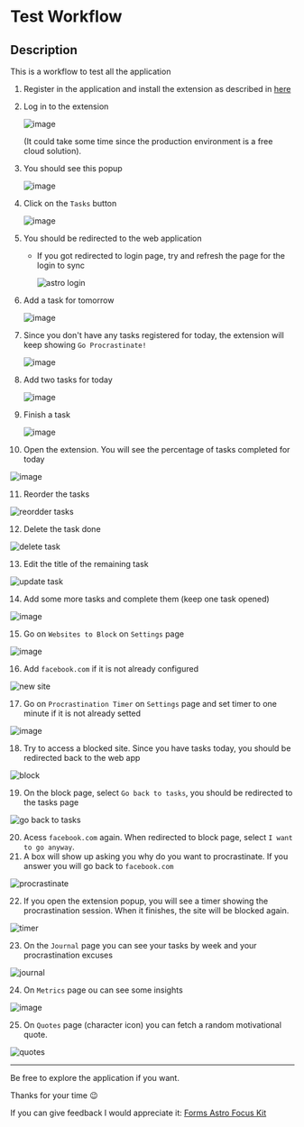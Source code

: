 # Test Workflow
## Description
This is a workflow to test all the application

1. Register in the application and install the extension as described in [here](https://github.com/aloefflerj/astro-focus-kit#how-start-using-it)
2. Log in to the extension

   ![image](https://user-images.githubusercontent.com/51006938/205223838-be5bac57-51e2-418d-8725-37ce0873148c.png)
   
   (It could take some time since the production environment is a free cloud solution).
3. You should see this popup

   ![image](https://user-images.githubusercontent.com/51006938/205224424-7865abfa-988c-4fed-86e3-e7c340946004.png)
4. Click on the `Tasks` button

   ![image](https://user-images.githubusercontent.com/51006938/205224568-b0b06afe-050f-41dd-a8c0-c2511404e2f6.png)
5. You should be redirected to the web application

   - If you got redirected to login page, try and refresh the page for the login to sync
   
     ![astro login](https://user-images.githubusercontent.com/51006938/205225098-861ae9ad-765e-4c54-b982-dfad6d1df37f.gif)
6. Add a task for tomorrow

   ![image](https://user-images.githubusercontent.com/51006938/205225585-7b591425-19bc-47fc-a67d-d29acdbb420d.png)
7. Since you don't have any tasks registered for today, the extension will keep showing `Go Procrastinate!`

   ![image](https://user-images.githubusercontent.com/51006938/205225844-5bdb671c-c456-4f36-b7cd-5ad45531193b.png)
  
8. Add two tasks for today

   ![image](https://user-images.githubusercontent.com/51006938/205226034-93ad5188-d0b3-44c1-8c01-4fbf5c7c44f0.png)
   
9. Finish a task

   ![image](https://user-images.githubusercontent.com/51006938/205226135-5715ffb5-d7d0-4468-92b2-2bf3acc0db90.png)
   
10. Open the extension. You will see the percentage of tasks completed for today

   ![image](https://user-images.githubusercontent.com/51006938/205226241-7562bc99-61b0-4dd4-b719-8a359fcda413.png)
   
11. Reorder the tasks

   ![reordder tasks](https://user-images.githubusercontent.com/51006938/205226677-960c17c6-7700-47ed-9bf1-8d391ff9e3c6.gif)
   
12. Delete the task done

   ![delete task](https://user-images.githubusercontent.com/51006938/205226926-a2c58cd8-f37c-4b66-a409-53a45f6822bd.gif)
   
13. Edit the title of the remaining task
 
   ![update task](https://user-images.githubusercontent.com/51006938/205227078-5d5b7179-e8bd-4649-b857-1b973a49bae0.gif)

14. Add some more tasks and complete them (keep one task opened)

   ![image](https://user-images.githubusercontent.com/51006938/205227368-7cbc2a75-ba98-4a13-a294-2a89476e62c1.png)

15. Go on `Websites to Block` on `Settings` page

   ![image](https://user-images.githubusercontent.com/51006938/205228195-f5d3c8d8-7b70-45ab-8bd6-d34c7a48a980.png) 

16. Add `facebook.com` if it is not already configured

   ![new site](https://user-images.githubusercontent.com/51006938/205228619-ca2b3bdb-dd62-4fdc-9233-e6d062eec52e.gif)

17. Go on `Procrastination Timer` on `Settings` page and set timer to one minute if it is not already setted

   ![image](https://user-images.githubusercontent.com/51006938/205228808-1773eec2-e46b-4594-9f67-cd4945bff04e.png)

18. Try to access a blocked site. Since you have tasks today, you should be redirected back to the web app

![block](https://user-images.githubusercontent.com/51006938/205231894-fdff2fd0-e200-4ca8-a058-b7bbe33ac686.gif)

19. On the block page, select `Go back to tasks`, you should be redirected to the tasks page

   ![go back to tasks](https://user-images.githubusercontent.com/51006938/205229403-6ba79c53-37c0-4b8c-859b-5c1196fafe6a.gif)

20. Acess `facebook.com` again. When redirected to block page, select `I want to go anyway`.
21. A box will show up asking you why do you want to procrastinate. If you answer you will go back to `facebook.com` 

   ![procrastinate](https://user-images.githubusercontent.com/51006938/205229760-b58debbf-0c68-4796-befb-8ff4b4b964cb.gif)

22. If you open the extension popup, you will see a timer showing the procrastination session. When it finishes, the site will be blocked again.

   ![timer](https://user-images.githubusercontent.com/51006938/205230281-a4b63098-ac06-44a7-9d58-b3d2486e465c.gif)

23. On the `Journal` page you can see your tasks by week and your procrastination excuses
 
   ![journal](https://user-images.githubusercontent.com/51006938/205230645-8ddcfd75-d997-4a64-b91e-35fb77d4e6e7.gif)

24. On `Metrics` page ou can see some insights

   ![image](https://user-images.githubusercontent.com/51006938/205230927-9d0435ad-0938-499f-a502-9346afe094d0.png)

25. On `Quotes` page (character icon) you can fetch a random motivational quote.

   ![quotes](https://user-images.githubusercontent.com/51006938/205231182-43b453d6-8e08-434a-b01f-5c0c43a86e20.gif)

---

Be free to explore the application if you want.

Thanks for your time :wink:

If you can give feedback I would appreciate it:
[Forms Astro Focus Kit](https://forms.gle/pPcYv2uZ6kEToMRF9)
